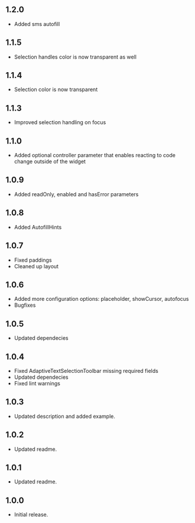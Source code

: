 ## 1.2.0

* Added sms autofill

## 1.1.5

* Selection handles color is now transparent as well

## 1.1.4

* Selection color is now transparent

## 1.1.3

* Improved selection handling on focus

## 1.1.0

* Added optional controller parameter that enables reacting to code change outside of the widget


## 1.0.9

* Added readOnly, enabled and hasError parameters

## 1.0.8

* Added AutofillHints

## 1.0.7

* Fixed paddings
* Cleaned up layout

## 1.0.6

* Added more configuration options: placeholder, showCursor, autofocus
* Bugfixes

## 1.0.5

* Updated dependecies

## 1.0.4

* Fixed AdaptiveTextSelectionToolbar missing required fields
* Updated dependecies
* Fixed lint warnings

## 1.0.3

* Updated description and added example.

## 1.0.2

* Updated readme.

## 1.0.1

* Updated readme.

## 1.0.0

* Initial release.
